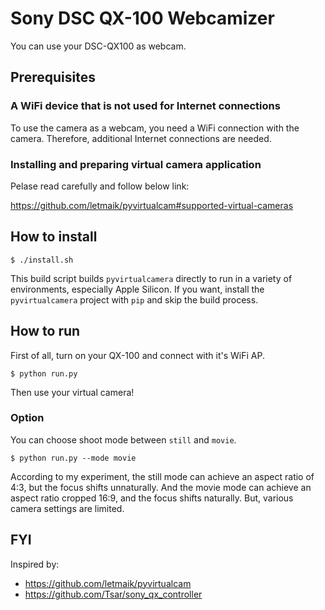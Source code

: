 # Sony DSC QX-100 Webcamizer

You can use your DSC-QX100 as webcam.

## Prerequisites

### A WiFi device that is not used for Internet connections

To use the camera as a webcam, you need a WiFi connection with the camera.
Therefore, additional Internet connections are needed.

### Installing and preparing virtual camera application

Pelase read carefully and follow below link:

https://github.com/letmaik/pyvirtualcam#supported-virtual-cameras

## How to install

```console
$ ./install.sh
```

This build script builds `pyvirtualcamera` directly to run in a variety of
environments, especially Apple Silicon. If you want, install the
`pyvirtualcamera` project with `pip` and skip the build process.

## How to run

First of all, turn on your QX-100 and connect with it's WiFi AP.

```console
$ python run.py
```

Then use your virtual camera!

### Option

You can choose shoot mode between `still` and `movie`.

```console
$ python run.py --mode movie
```

According to my experiment, the still mode can achieve an aspect ratio of 4:3,
but the focus shifts unnaturally. And the movie mode can achieve an aspect
ratio cropped 16:9, and the focus shifts naturally. But, various camera
settings are limited.

## FYI

Inspired by:

- https://github.com/letmaik/pyvirtualcam
- https://github.com/Tsar/sony_qx_controller
